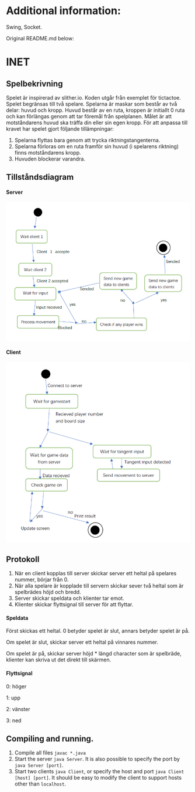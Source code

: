 # Additional information:
Swing, Socket. 

Original README.md below:
# INET
## Spelbekrivning
Spelet är inspirerad av slither.io. Koden utgår från exemplet för tictactoe.
Spelet begränsas till två spelare. Spelarna är maskar som består av två delar: huvud och kropp. Huvud består av en ruta, kroppen är initiallt 0 ruta och kan förlängas genom att tar föremål från spelplanen. Målet är att motståndarens huvud ska träffa din eller sin egen kropp.
För att anpassa till kravet har spelet gjort följande tillämpningar:
1. Spelarna flyttas bara genom att trycka riktningstangenterna.
2. Spelarna förloras om en ruta framför sin huvud (i spelarens riktning) finns motståndarens kropp.
3. Huvuden blockerar varandra.

## Tillståndsdiagram
#### Server
![avatar](statediagramServer.PNG)
#### Client
![avatar](statediagramClient.PNG)

## Protokoll
1. När en client kopplas till server skickar server ett heltal på spelares nummer, börjar från 0.
2. När alla spelare är kopplade till servern skickar sever två heltal som är spelbrädes höjd och bredd.
3. Server skickar speldata och klienter tar emot.
4. Klienter skickar flyttsignal till server för att flyttar.

#### Speldata
Först skickas ett heltal. 0 betyder spelet är slut, annars betyder spelet är på. 

Om spelet är slut, skickar server ett heltal på vinnares nummer.

Om spelet är på, skickar server höjd * längd character som är spelbräde, klienter kan skriva ut det direkt till skärmen.

#### Flyttsignal
0: höger

1: upp

2: vänster

3: ned

## Compiling and running.
1. Compile all files `javac *.java`
2. Start the server `java Server`. It is also possible to specify the port by `java Server [port]`.
3. Start two clients `java Client`, or specify the host and port `java Client [host] [port]`. 
It should be easy to modify the client to support hosts other than `localhost`.
